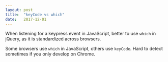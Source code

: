 ```yaml
---
layout: post
title:  "keyCode vs which"
date:   2017-12-01
---
```


When listening for a keypress event in JavaScript,
better to use `which` in jQuery, as it is standardized across browsers.

Some browsers use `which` in JavaScript, others use `keyCode`.
Hard to detect sometimes if you only develop on Chrome.


